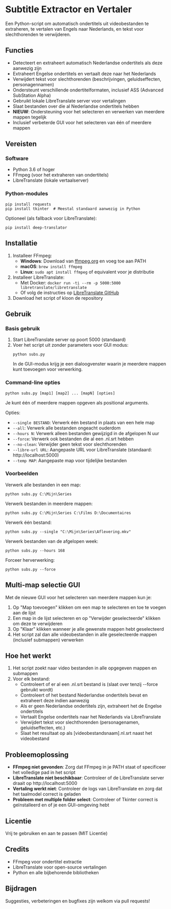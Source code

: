 # Subtitle Extractor en Vertaler
Een Python-script om automatisch ondertitels uit videobestanden te extraheren, te vertalen van Engels naar Nederlands, en tekst voor slechthorenden te verwijderen.

## Functies
- Detecteert en extraheert automatisch Nederlandse ondertitels als deze aanwezig zijn
- Extraheert Engelse ondertitels en vertaalt deze naar het Nederlands
- Verwijdert tekst voor slechthorenden (beschrijvingen, geluidseffecten, personagennamen)
- Ondersteunt verschillende ondertitelformaten, inclusief ASS (Advanced SubStation Alpha)
- Gebruikt lokale LibreTranslate server voor vertalingen
- Slaat bestanden over die al Nederlandse ondertitels hebben
- **NIEUW**: Ondersteuning voor het selecteren en verwerken van meerdere mappen tegelijk
- Inclusief verbeterde GUI voor het selecteren van één of meerdere mappen

## Vereisten
### Software
- Python 3.6 of hoger
- FFmpeg (voor het extraheren van ondertitels)
- LibreTranslate (lokale vertaalserver)

### Python-modules
```
pip install requests
pip install tkinter  # Meestal standaard aanwezig in Python
```
Optioneel (als fallback voor LibreTranslate):
```
pip install deep-translator
```

## Installatie
1. Installeer FFmpeg:
   - **Windows**: Download van [ffmpeg.org](https://ffmpeg.org/download.html) en voeg toe aan PATH
   - **macOS**: `brew install ffmpeg`
   - **Linux**: `sudo apt install ffmpeg` of equivalent voor je distributie
2. Installeer LibreTranslate:
   - Met Docker: `docker run -ti --rm -p 5000:5000 libretranslate/libretranslate`
   - Of volg de instructies op [LibreTranslate GitHub](https://github.com/LibreTranslate/LibreTranslate)
3. Download het script of kloon de repository

## Gebruik
### Basis gebruik
1. Start LibreTranslate server op poort 5000 (standaard)
2. Voer het script uit zonder parameters voor GUI modus:
   ```
   python subs.py
   ```
   In de GUI-modus krijg je een dialoogvenster waarin je meerdere mappen kunt toevoegen voor verwerking.

### Command-line opties
```
python subs.py [map1] [map2] ... [mapN] [opties]
```
Je kunt één of meerdere mappen opgeven als positional arguments.

Opties:
- `--single BESTAND`: Verwerk één bestand in plaats van een hele map
- `--all`: Verwerk alle bestanden ongeacht ouderdom
- `--hours N`: Verwerk alleen bestanden gewijzigd in de afgelopen N uur
- `--force`: Verwerk ook bestanden die al een .nl.srt hebben
- `--no-clean`: Verwijder geen tekst voor slechthorenden
- `--libre-url URL`: Aangepaste URL voor LibreTranslate (standaard: http://localhost:5000)
- `--temp MAP`: Aangepaste map voor tijdelijke bestanden

### Voorbeelden
Verwerk alle bestanden in een map:
```
python subs.py C:\Mijn\Series
```

Verwerk bestanden in meerdere mappen:
```
python subs.py C:\Mijn\Series C:\Films D:\Documentaires
```

Verwerk één bestand:
```
python subs.py --single "C:\Mijn\Series\Aflevering.mkv"
```

Verwerk bestanden van de afgelopen week:
```
python subs.py --hours 168
```

Forceer herverwerking:
```
python subs.py --force
```

## Multi-map selectie GUI
Met de nieuwe GUI voor het selecteren van meerdere mappen kun je:
1. Op "Map toevoegen" klikken om een map te selecteren en toe te voegen aan de lijst
2. Een map in de lijst selecteren en op "Verwijder geselecteerde" klikken om deze te verwijderen
3. Op "Klaar" klikken wanneer je alle gewenste mappen hebt geselecteerd
4. Het script zal dan alle videobestanden in alle geselecteerde mappen (inclusief submappen) verwerken

## Hoe het werkt
1. Het script zoekt naar video bestanden in alle opgegeven mappen en submappen
2. Voor elk bestand:
   - Controleert of er al een .nl.srt bestand is (slaat over tenzij --force gebruikt wordt)
   - Controleert of het bestand Nederlandse ondertitels bevat en extraheert deze indien aanwezig
   - Als er geen Nederlandse ondertitels zijn, extraheert het de Engelse ondertitels
   - Vertaalt Engelse ondertitels naar het Nederlands via LibreTranslate
   - Verwijdert tekst voor slechthorenden (personagenamen, geluidseffecten, etc.)
   - Slaat het resultaat op als [videobestandsnaam].nl.srt naast het videobestand

## Probleemoplossing
- **FFmpeg niet gevonden**: Zorg dat FFmpeg in je PATH staat of specificeer het volledige pad in het script
- **LibreTranslate niet beschikbaar**: Controleer of de LibreTranslate server draait op http://localhost:5000
- **Vertaling werkt niet**: Controleer de logs van LibreTranslate en zorg dat het taalmodel correct is geladen
- **Probleem met multiple folder select**: Controleer of Tkinter correct is geïnstalleerd en of je een GUI-omgeving hebt

## Licentie
Vrij te gebruiken en aan te passen (MIT Licentie)

## Credits
- FFmpeg voor ondertitel extractie
- LibreTranslate voor open-source vertalingen
- Python en alle bijbehorende bibliotheken

## Bijdragen
Suggesties, verbeteringen en bugfixes zijn welkom via pull requests!
